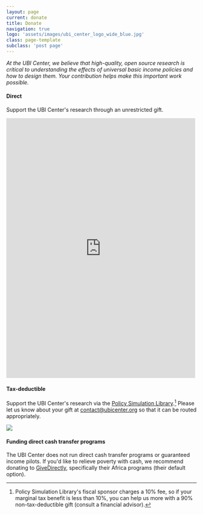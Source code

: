```yaml
---
layout: page
current: donate
title: Donate
navigation: true
logo: 'assets/images/ubi_center_logo_wide_blue.jpg'
class: page-template
subclass: 'post page'
---
```


*At the UBI Center, we believe that high-quality, open source research is critical to understanding the effects of universal basic income policies and how to design them. Your contribution helps make this important work possible.*

#### Direct

Support the UBI Center's research through an unrestricted gift.

<script src="https://donorbox.org/widget.js" paypalExpress="true"></script><iframe src="https://donorbox.org/embed/ubicenter" height="685px" width="100%" style="max-width:500px; min-width:310px; max-height:none!important" seamless="seamless" name="donorbox" frameborder="0" scrolling="no" allowpaymentrequest></iframe>

#### Tax-deductible

Support the UBI Center's research via the [Policy Simulation Library](https://opencollective.com/psl).[^overhead]
Please let us know about your gift at [contact@ubicenter.org](mailto:contact@ubicenter.org) so that it can be routed appropriately.

[^overhead]: Policy Simulation Library's fiscal sponsor charges a 10% fee, so if your marginal tax benefit is less than 10%, you can help us more with a 90% non-tax-deductible gift (consult a financial advisor).

[<img src="https://opencollective.com/psl/donate/button@2x.png?color=blue">](https://opencollective.com/psl/donate)


#### Funding direct cash transfer programs

The UBI Center does not run direct cash transfer programs or guaranteed income pilots.
If you'd like to relieve poverty with cash, we recommend donating to [GiveDirectly](https://donate.givedirectly.org/), specifically their Africa programs (their default option).
